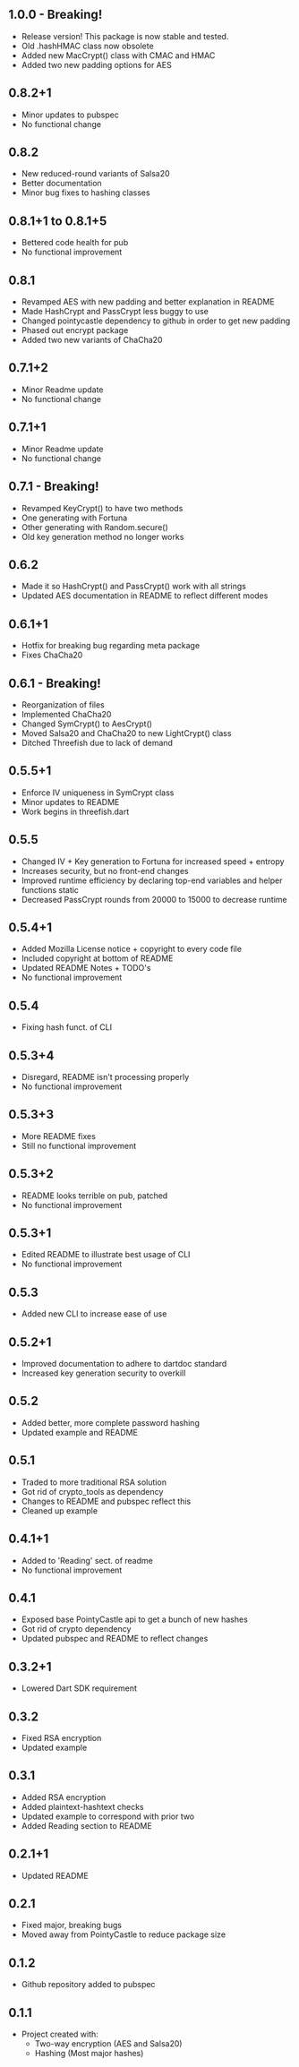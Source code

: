 ## 1.0.0 - Breaking!
- Release version! This package is now stable and tested.
- Old .hashHMAC class now obsolete
- Added new MacCrypt() class with CMAC and HMAC
- Added two new padding options for AES

## 0.8.2+1
- Minor updates to pubspec
- No functional change

## 0.8.2
- New reduced-round variants of Salsa20
- Better documentation
- Minor bug fixes to hashing classes

## 0.8.1+1 to 0.8.1+5
- Bettered code health for pub
- No functional improvement

## 0.8.1
- Revamped AES with new padding and better explanation in README
- Made HashCrypt and PassCrypt less buggy to use
- Changed pointycastle dependency to github in order to get new padding
- Phased out encrypt package
- Added two new variants of ChaCha20

## 0.7.1+2
- Minor Readme update
- No functional change

## 0.7.1+1
- Minor Readme update
- No functional change

## 0.7.1 - Breaking!
- Revamped KeyCrypt() to have two methods
- One generating with Fortuna
- Other generating with Random.secure()
- Old key generation method no longer works

## 0.6.2
- Made it so HashCrypt() and PassCrypt() work with all strings
- Updated AES documentation in README to reflect different modes

## 0.6.1+1
- Hotfix for breaking bug regarding meta package
- Fixes ChaCha20

## 0.6.1 - Breaking!
- Reorganization of files
- Implemented ChaCha20
- Changed SymCrypt() to AesCrypt()
- Moved Salsa20 and ChaCha20 to new LightCrypt() class
- Ditched Threefish due to lack of demand

## 0.5.5+1
- Enforce IV uniqueness in SymCrypt class
- Minor updates to README
- Work begins in threefish.dart

## 0.5.5
- Changed IV + Key generation to Fortuna for increased speed + entropy
- Increases security, but no front-end changes
- Improved runtime efficiency by declaring top-end variables and helper functions static
- Decreased PassCrypt rounds from 20000 to 15000 to decrease runtime 

## 0.5.4+1
- Added Mozilla License notice + copyright to every code file
- Included copyright at bottom of README
- Updated README Notes + TODO's
- No functional improvement

## 0.5.4
- Fixing hash funct. of CLI

## 0.5.3+4
- Disregard, README isn't processing properly
- No functional improvement

## 0.5.3+3
- More README fixes
- Still no functional improvement

## 0.5.3+2
- README looks terrible on pub, patched
- No functional improvement

## 0.5.3+1
- Edited README to illustrate best usage of CLI
- No functional improvement

## 0.5.3
- Added new CLI to increase ease of use

## 0.5.2+1
- Improved documentation to adhere to dartdoc standard
- Increased key generation security to overkill

## 0.5.2
- Added better, more complete password hashing
- Updated example and README

## 0.5.1
- Traded to more traditional RSA solution
- Got rid of crypto_tools as dependency
- Changes to README and pubspec reflect this
- Cleaned up example

## 0.4.1+1
- Added to 'Reading' sect. of readme
- No functional improvement

## 0.4.1
- Exposed base PointyCastle api to get a bunch of new hashes
- Got rid of crypto dependency
- Updated pubspec and README to reflect changes

## 0.3.2+1
- Lowered Dart SDK requirement

## 0.3.2
- Fixed RSA encryption
- Updated example

## 0.3.1
- Added RSA encryption
- Added plaintext-hashtext checks
- Updated example to correspond with prior two
- Added Reading section to README

## 0.2.1+1
- Updated README

## 0.2.1
- Fixed major, breaking bugs
- Moved away from PointyCastle to reduce package size

## 0.1.2
- Github repository added to pubspec

## 0.1.1
- Project created with:
    - Two-way encryption (AES and Salsa20)
    - Hashing (Most major hashes)
    

